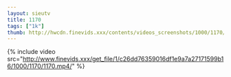 ```yaml
--- 
layout: sieutv
title: 1170
tags: ["1k"]
thumb: http://hwcdn.finevids.xxx/contents/videos_screenshots/1000/1170/preview.mp4.jpg
---
```

{% include video src="http://www.finevids.xxx/get_file/1/c26dd76359016df1e9a7a27171599b16/1000/1170/1170.mp4/" %} 
